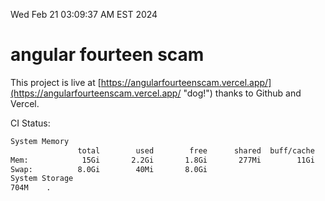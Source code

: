 Wed Feb 21 03:09:37 AM EST 2024

# angular fourteen scam


This project is live at [https://angularfourteenscam.vercel.app/](https://angularfourteenscam.vercel.app/ "dog!") thanks to Github and Vercel.

CI Status: 

```bash
System Memory
               total        used        free      shared  buff/cache   available
Mem:            15Gi       2.2Gi       1.8Gi       277Mi        11Gi        13Gi
Swap:          8.0Gi        40Mi       8.0Gi
System Storage
704M	.

